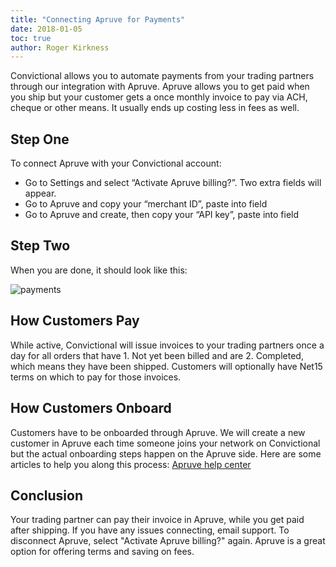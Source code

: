 ```yaml
---
title: "Connecting Apruve for Payments"
date: 2018-01-05
toc: true
author: Roger Kirkness
---
```

Convictional allows you to automate payments from your trading partners through our integration with Apruve. Apruve allows you to get paid when you ship but your customer gets a once monthly invoice to pay via ACH, cheque or other means. It usually ends up costing less in fees as well.

## Step One

To connect Apruve with your Convictional account:

* Go to Settings and select “Activate Apruve billing?”. Two extra fields will appear.
* Go to Apruve and copy your “merchant ID”, paste into field
* Go to Apruve and create, then copy your “API key”, paste into field

## Step Two

When you are done, it should look like this:

![payments](https://github.com/rogerkirkness/convictional-help/blob/master/assets/images/payments.png?raw=true)

## How Customers Pay

While active, Convictional will issue invoices to your trading partners once a day for all orders that have 1. Not yet been billed and are 2. Completed, which means they have been shipped. Customers will optionally have Net15 terms on which to pay for those invoices.

## How Customers Onboard

Customers have to be onboarded through Apruve. We will create a new customer in Apruve each time someone joins your network on Convictional but the actual onboarding steps happen on the Apruve side. Here are some articles to help you along this process: [Apruve help center](https://docs.apruve.com/)

## Conclusion

Your trading partner can pay their invoice in Apruve, while you get paid after shipping. If you have any issues connecting, email support. To disconnect Apruve, select "Activate Apruve billing?" again. Apruve is a great option for offering terms and saving on fees.
